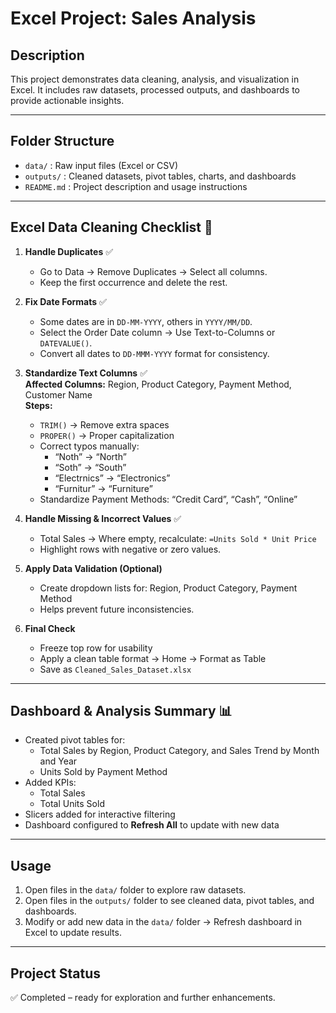 # Excel Project: Sales Analysis

## Description
This project demonstrates data cleaning, analysis, and visualization in Excel. It includes raw datasets, processed outputs, and dashboards to provide actionable insights.

---

## Folder Structure
- `data/` : Raw input files (Excel or CSV)
- `outputs/` : Cleaned datasets, pivot tables, charts, and dashboards
- `README.md` : Project description and usage instructions

---

## Excel Data Cleaning Checklist 🧹

1. **Handle Duplicates** ✅  
   * Go to Data → Remove Duplicates → Select all columns.  
   * Keep the first occurrence and delete the rest.

2. **Fix Date Formats** ✅  
   * Some dates are in `DD-MM-YYYY`, others in `YYYY/MM/DD`.  
   * Select the Order Date column → Use Text-to-Columns or `DATEVALUE()`.  
   * Convert all dates to `DD-MMM-YYYY` format for consistency.

3. **Standardize Text Columns** ✅  
   **Affected Columns:** Region, Product Category, Payment Method, Customer Name  
   **Steps:**  
   * `TRIM()` → Remove extra spaces  
   * `PROPER()` → Proper capitalization  
   * Correct typos manually:  
     - “Noth” → “North”  
     - “Soth” → “South”  
     - “Electrnics” → “Electronics”  
     - “Furnitur” → “Furniture”  
   * Standardize Payment Methods: “Credit Card”, “Cash”, “Online”

4. **Handle Missing & Incorrect Values** ✅  
   * Total Sales → Where empty, recalculate: `=Units Sold * Unit Price`  
   * Highlight rows with negative or zero values.

5. **Apply Data Validation (Optional)**  
   * Create dropdown lists for: Region, Product Category, Payment Method  
   * Helps prevent future inconsistencies.

6. **Final Check**  
   * Freeze top row for usability  
   * Apply a clean table format → Home → Format as Table  
   * Save as `Cleaned_Sales_Dataset.xlsx`

---

## Dashboard & Analysis Summary 📊

- Created pivot tables for:
  * Total Sales by Region, Product Category, and Sales Trend by Month and Year
  * Units Sold by Payment Method
- Added KPIs:
  * Total Sales  
  * Total Units Sold  
- Slicers added for interactive filtering  
- Dashboard configured to **Refresh All** to update with new data

---

## Usage
1. Open files in the `data/` folder to explore raw datasets.  
2. Open files in the `outputs/` folder to see cleaned data, pivot tables, and dashboards.  
3. Modify or add new data in the `data/` folder → Refresh dashboard in Excel to update results.  

---

## Project Status
✅ Completed – ready for exploration and further enhancements.
